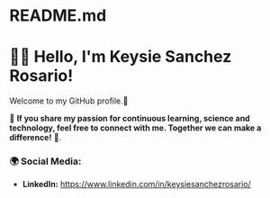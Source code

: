 # README.md

# 👋🏼 Hello, I'm Keysie Sanchez Rosario!

Welcome to my GitHub profile.🚀

🌟 **If you share my passion for continuous learning, science and technology, feel free to connect with me. Together we can make a difference!** 🌟. 

### 🌍 Social Media: 
- **LinkedIn:** https://www.linkedin.com/in/keysiesanchezrosario/
  

